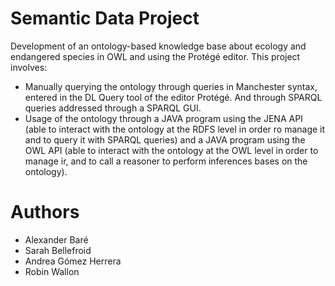 # Semantic Data Project 

Development of an ontology-based knowledge base about ecology and endangered species in OWL and using the Protégé editor. This project involves:

- Manually querying the ontology through queries in Manchester syntax, entered in the DL Query tool of the editor Protégé. And through SPARQL queries addressed through a SPARQL GUI.
- Usage of the ontology through a JAVA program using the JENA API (able to interact with the ontology at the RDFS level in order ro manage it and to query it with SPARQL queries) and a JAVA program using the OWL API (able to interact with the ontology at the OWL level in order to manage ir, and to call a reasoner to perform inferences bases on the ontology).

# Authors 

- Alexander Baré
- Sarah Bellefroid
- Andrea Gómez Herrera 
- Robin Wallon
